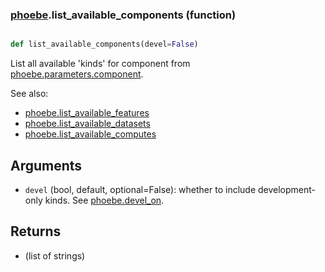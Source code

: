 ### [phoebe](phoebe.md).list_available_components (function)


```py

def list_available_components(devel=False)

```



List all available 'kinds' for component from [phoebe.parameters.component](phoebe.parameters.component.md).

See also:
* [phoebe.list_available_features](phoebe.list_available_features.md)
* [phoebe.list_available_datasets](phoebe.list_available_datasets.md)
* [phoebe.list_available_computes](phoebe.list_available_computes.md)

Arguments
-----------
* `devel` (bool, default, optional=False): whether to include development-only
    kinds.  See [phoebe.devel_on](phoebe.devel_on.md).

Returns
---------
* (list of strings)

